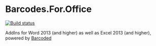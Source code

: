 # Barcodes.For.Office

[![Build status](https://ci.appveyor.com/api/projects/status/s0q23oa4jq1jrkte/branch/master?svg=true)](https://ci.appveyor.com/project/0x25b3/barcodes-for-office/branch/master)

AddIns for Word 2013 (and higher) as well as Excel 2013 (and higher), powered by [Barcoded](https://github.com/brettreynolds/Barcoded-dotNet-Framework)
